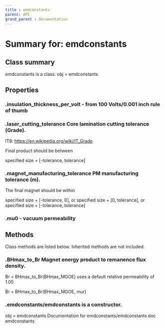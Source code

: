 ```yaml
---
title : emdconstants
parent: API
grand_parent : Documentation
---
```

# Summary for: **emdconstants**

## Class summary

emdconstants is a class.
obj = emdconstants

## Properties

### .**insulation_thickness_per_volt** - from 100 Volts/0.001 inch rule of thumb

### .**laser_cutting_tolerance** Core lamination cutting tolerance (Grade).

IT9:
https://en.wikipedia.org/wiki/IT_Grade

Final product should be between

specified size + [-tolerance, tolerance]

### .**magnet_manufacturing_tolerance** PM manufacturing tolerance (m).

The final magnet should be within

specified size + [-tolerance, 0], or
specified size + [0, tolerance], or
specified size + [-tolerance, tolerance]

### .**mu0** - vacuum permeability


## Methods

Class methods are listed below. Inherited methods are not included.

### .**BHmax_to_Br** Magnet energy product to remanence flux density.

Br = BHmax_to_Br(BHmax_MGOE) uses a default relative permeability of 1.05

Br = BHmax_to_Br(BHmax_MGOE, mur)

### .**emdconstants**/emdconstants is a constructor.
obj = emdconstants
Documentation for emdconstants/emdconstants
doc emdconstants


